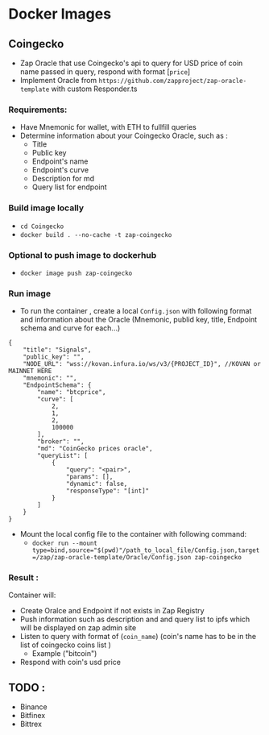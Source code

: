 # Docker Images
## Coingecko
- Zap Oracle that use Coingecko's api to query for USD price of coin name passed in query, respond with format [`price`]
- Implement Oracle from `https://github.com/zapproject/zap-oracle-template`  with custom Responder.ts
### Requirements: 
- Have Mnemonic for wallet, with ETH to fullfill queries
- Determine information about your Coingecko Oracle, such as : 
    + Title
    + Public key
    + Endpoint's name
    + Endpoint's curve
    + Description for md
    + Query list for endpoint
    
### Build image locally
- `cd Coingecko`
- `docker build . --no-cache -t zap-coingecko`
### Optional to push image to dockerhub
- `docker image push zap-coingecko`
### Run image
- To run the container , create a local `Config.json` with following format and information about the Oracle (Mnemonic, publid key, title, Endpoint schema and curve for each...)
```
{
	"title": "Signals",
	"public_key": "",
	"NODE_URL": "wss://kovan.infura.io/ws/v3/{PROJECT_ID}", //KOVAN or MAINNET HERE
	"mnemonic": "",
	"EndpointSchema": {
		"name": "btcprice",
		"curve": [
			2,
			1,
			2,
			100000
		],
		"broker": "",
		"md": "CoinGecko prices oracle",
		"queryList": [
			{
				"query": "<pair>",
				"params": [],
				"dynamic": false,
				"responseType": "[int]"
			}
		]
	}
}
```
- Mount the local config file to the container with following command: 
    + `docker run --mount type=bind,source="$(pwd)"/path_to_local_file/Config.json,target=/zap/zap-oracle-template/Oracle/Config.json zap-coingecko`
### Result :
Container will:  
- Create Oralce and Endpoint if not exists in Zap Registry
- Push information such as description and and query list to ipfs which will be displayed on zap admin site
- Listen to query with format of (`coin_name`) (coin's name has to be in the list of coingecko coins list )
    + Example ("bitcoin")
- Respond with coin's usd price

## TODO : 
- Binance
- Bitfinex
- Bittrex
